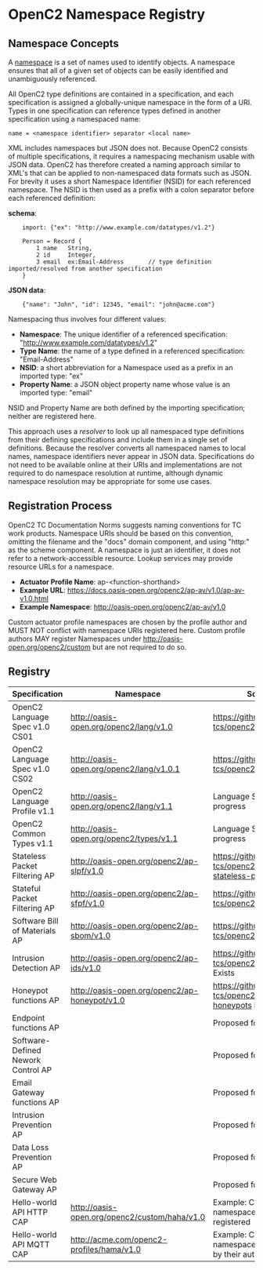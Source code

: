 # OpenC2 Namespace Registry
## Namespace Concepts
A [namespace](https://en.wikipedia.org/wiki/Namespace) is a set of names used to identify objects.
A namespace ensures that all of a given set of objects can be easily identified and unambiguously referenced.

All OpenC2 type definitions are contained in a specification, and each specification is assigned a globally-unique
namespace in the form of a URI.  Types in one specification can reference types defined in another
specification using a namespaced name:

    name = <namespace identifier> separator <local name>

XML includes namespaces but JSON does not. Because OpenC2 consists of multiple specifications,
it requires a namespacing mechanism usable with JSON data.
OpenC2 has therefore created a naming approach similar to XML's that can be applied to non-namespaced
data formats such as JSON.  For brevity it uses a short Namespace Identifier (NSID) for each referenced namespace.
The NSID is then used as a prefix with a colon separator before each referenced definition:

**schema**:
```
    import: {"ex": "http://www.example.com/datatypes/v1.2"}

    Person = Record {
        1 name   String,
        2 id     Integer,
        3 email  ex:Email-Address       // type definition imported/resolved from another specification
    }
```
**JSON data**:
```
    {"name": "John", "id": 12345, "email": "john@acme.com"}
```
Namespacing thus involves four different values:
* **Namespace**: The unique identifier of a referenced specification: "http://www.example.com/datatypes/v1.2"
* **Type Name**: the name of a type defined in a referenced specification: "Email-Address"
* **NSID**: a short abbreviation for a Namespace used as a prefix in an imported type: "ex"
* **Property Name**: a JSON object property name whose value is an imported type: "email"

NSID and Property Name are both defined by the importing specification; neither are registered here.

This approach uses a *resolver* to look up all namespaced type definitions
from their defining specifications and include them in a single set of definitions.
Because the resolver converts all namespaced names to local names, namespace identifiers never appear
in JSON data. Specifications do not need to be available online at their URIs and implementations
are not required to do namespace resolution at runtime, although dynamic namespace resolution may be
appropriate for some use cases.  

## Registration Process
OpenC2 TC Documentation Norms suggests naming conventions for TC work products.
Namespace URIs should be based on this convention, omitting the filename and the "docs" domain component,
and using "http:" as the scheme component. A namespace is just an identifier, it does not refer to a network-accessible resource.
Lookup services may provide resource URLs for a namespace.

* **Actuator Profile Name**: ap-\<function-shorthand\>
* **Example URL**: https://docs.oasis-open.org/openc2/ap-av/v1.0/ap-av-v1.0.html
* **Example Namespace**: http://oasis-open.org/openc2/ap-av/v1.0

Custom actuator profile namespaces are chosen by the profile author and MUST NOT conflict with namespace URIs registered here.
Custom profile authors MAY register Namespaces under http://oasis-open.org/openc2/custom but are not required to do so.

## Registry
| Specification | Namespace | Source |
| ------------- | --------- | ------ |
| OpenC2 Language Spec v1.0 CS01    | http://oasis-open.org/openc2/lang/v1.0        | https://github.com/oasis-tcs/openc2-oc2ls |
| OpenC2 Language Spec v1.0 CS02    | http://oasis-open.org/openc2/lang/v1.0.1      | https://github.com/oasis-tcs/openc2-oc2ls |
| OpenC2 Language Profile v1.1      | http://oasis-open.org/openc2/lang/v1.1        | Language SC - Work in progress |
| OpenC2 Common Types v1.1          | http://oasis-open.org/openc2/types/v1.1       | Language SC - Work in progress |
| Stateless Packet Filtering AP     | http://oasis-open.org/openc2/ap-slpf/v1.0     | https://github.com/oasis-tcs/openc2-apsc-stateless-packet-filter |
| Stateful Packet Filtering AP      | http://oasis-open.org/openc2/ap-sfpf/v1.0     | https://github.com/oasis-tcs/openc2-ap-sfpf |
| Software Bill of Materials AP     | http://oasis-open.org/openc2/ap-sbom/v1.0     | https://github.com/oasis-tcs/openc2-ap-sbom |
| Intrusion Detection AP            | http://oasis-open.org/openc2/ap-ids/v1.0      | https://github.com/oasis-tcs/openc2-ap-ids Repo Exists |
| Honeypot functions AP             | http://oasis-open.org/openc2/ap-honeypot/v1.0 | https://github.com/oasis-tcs/openc2-ap-honeypots Repo Exists |
| Endpoint functions AP             |                                               | Proposed for LS |
| Software-Defined Nework Control AP|                                               | Proposed for LS |
| Email Gateway functions AP        |                                               | Proposed for LS |
| Intrusion Prevention AP           |                                               | Proposed for LS |
| Data Loss Prevention AP           |                                               | Proposed for LS |
| Secure Web Gateway AP             |                                               | Proposed for LS |
| Hello-world API HTTP CAP          | http://oasis-open.org/openc2/custom/haha/v1.0 | Example: Custom AP namespaces may be registered |
| Hello-world API MQTT CAP          | http://acme.com/openc2-profiles/hama/v1.0     | Example: Custom AP namespaces are chosen by their authors |
